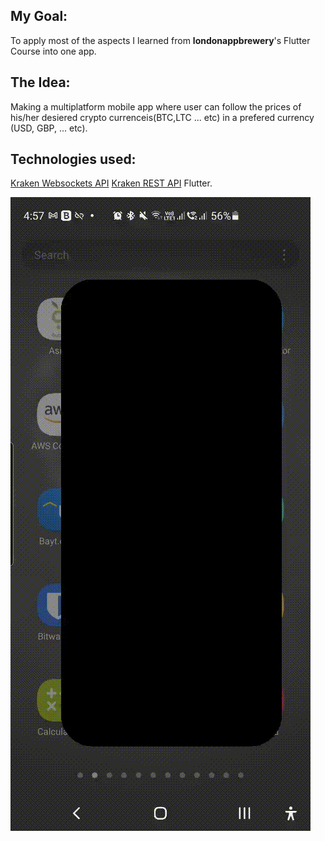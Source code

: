 ## My Goal:
  To apply most of the aspects I learned from **londonappbrewery**'s Flutter Course into one app.
## The Idea:
  Making a multiplatform mobile app where user can follow the prices of his/her desiered crypto currenceis(BTC,LTC ... etc) in a prefered currency (USD, GBP, ... etc).
## Technologies used:
  [Kraken Websockets API](https://docs.kraken.com/websockets/)
  [Kraken REST API](https://docs.kraken.com/rest/)
  Flutter.
  

![Finished App](https://github.com//AbdullahIbrahimX/Images/blob/master/Screen_Recording_20210608-165823_1.gif?raw=true)
